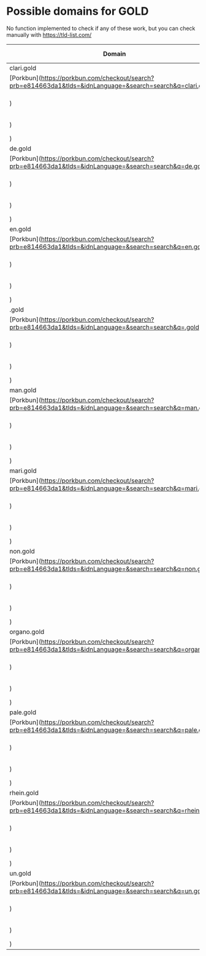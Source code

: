 # Possible domains for GOLD

No function implemented to check if any of these work, but you can check manually with https://tld-list.com/

| Domain | Porkbun | NameCheap | Google Domains |
|---|---|---|---|
| clari.gold | [Porkbun](https://porkbun.com/checkout/search?prb=e814663da1&tlds=&idnLanguage=&search=search&q=clari.gold) | [Namecheap](https://www.namecheap.com/domains/registration/results/?domain=clari.gold) | [Google](https://domains.google.com/registrar/search?searchTerm=clari.gold) |
| de.gold | [Porkbun](https://porkbun.com/checkout/search?prb=e814663da1&tlds=&idnLanguage=&search=search&q=de.gold) | [Namecheap](https://www.namecheap.com/domains/registration/results/?domain=de.gold) | [Google](https://domains.google.com/registrar/search?searchTerm=de.gold) |
| en.gold | [Porkbun](https://porkbun.com/checkout/search?prb=e814663da1&tlds=&idnLanguage=&search=search&q=en.gold) | [Namecheap](https://www.namecheap.com/domains/registration/results/?domain=en.gold) | [Google](https://domains.google.com/registrar/search?searchTerm=en.gold) |
| .gold | [Porkbun](https://porkbun.com/checkout/search?prb=e814663da1&tlds=&idnLanguage=&search=search&q=.gold) | [Namecheap](https://www.namecheap.com/domains/registration/results/?domain=.gold) | [Google](https://domains.google.com/registrar/search?searchTerm=.gold) |
| man.gold | [Porkbun](https://porkbun.com/checkout/search?prb=e814663da1&tlds=&idnLanguage=&search=search&q=man.gold) | [Namecheap](https://www.namecheap.com/domains/registration/results/?domain=man.gold) | [Google](https://domains.google.com/registrar/search?searchTerm=man.gold) |
| mari.gold | [Porkbun](https://porkbun.com/checkout/search?prb=e814663da1&tlds=&idnLanguage=&search=search&q=mari.gold) | [Namecheap](https://www.namecheap.com/domains/registration/results/?domain=mari.gold) | [Google](https://domains.google.com/registrar/search?searchTerm=mari.gold) |
| non.gold | [Porkbun](https://porkbun.com/checkout/search?prb=e814663da1&tlds=&idnLanguage=&search=search&q=non.gold) | [Namecheap](https://www.namecheap.com/domains/registration/results/?domain=non.gold) | [Google](https://domains.google.com/registrar/search?searchTerm=non.gold) |
| organo.gold | [Porkbun](https://porkbun.com/checkout/search?prb=e814663da1&tlds=&idnLanguage=&search=search&q=organo.gold) | [Namecheap](https://www.namecheap.com/domains/registration/results/?domain=organo.gold) | [Google](https://domains.google.com/registrar/search?searchTerm=organo.gold) |
| pale.gold | [Porkbun](https://porkbun.com/checkout/search?prb=e814663da1&tlds=&idnLanguage=&search=search&q=pale.gold) | [Namecheap](https://www.namecheap.com/domains/registration/results/?domain=pale.gold) | [Google](https://domains.google.com/registrar/search?searchTerm=pale.gold) |
| rhein.gold | [Porkbun](https://porkbun.com/checkout/search?prb=e814663da1&tlds=&idnLanguage=&search=search&q=rhein.gold) | [Namecheap](https://www.namecheap.com/domains/registration/results/?domain=rhein.gold) | [Google](https://domains.google.com/registrar/search?searchTerm=rhein.gold) |
| un.gold | [Porkbun](https://porkbun.com/checkout/search?prb=e814663da1&tlds=&idnLanguage=&search=search&q=un.gold) | [Namecheap](https://www.namecheap.com/domains/registration/results/?domain=un.gold) | [Google](https://domains.google.com/registrar/search?searchTerm=un.gold) |
